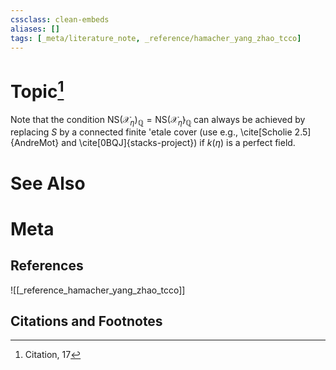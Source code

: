 ```yaml
---
cssclass: clean-embeds
aliases: []
tags: [_meta/literature_note, _reference/hamacher_yang_zhao_tcco]
---
```

# Topic[^1]
 

Note that the condition $\mathrm{NS}(\mathcal{X}_\eta)_\mathbb{Q} = \mathrm{NS}(\mathcal{X}_{\bar{\eta}})_\mathbb{Q}$ can always be achieved by replacing $S$ by a connected finite \'etale cover (use e.g., \cite[Scholie 2.5]{AndreMot} and \cite[0BQJ]{stacks-project}) if $k(\eta)$ is a perfect field. 



# See Also

# Meta
## References
![[_reference_hamacher_yang_zhao_tcco]]


## Citations and Footnotes
[^1]: Citation, 17